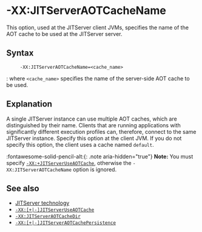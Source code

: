 <!--
* Copyright (c) 2017, 2022 IBM Corp. and others
*
* This program and the accompanying materials are made
* available under the terms of the Eclipse Public License 2.0
* which accompanies this distribution and is available at
* https://www.eclipse.org/legal/epl-2.0/ or the Apache
* License, Version 2.0 which accompanies this distribution and
* is available at https://www.apache.org/licenses/LICENSE-2.0.
*
* This Source Code may also be made available under the
* following Secondary Licenses when the conditions for such
* availability set forth in the Eclipse Public License, v. 2.0
* are satisfied: GNU General Public License, version 2 with
* the GNU Classpath Exception [1] and GNU General Public
* License, version 2 with the OpenJDK Assembly Exception [2].
*
* [1] https://www.gnu.org/software/classpath/license.html
* [2] http://openjdk.java.net/legal/assembly-exception.html
*
* SPDX-License-Identifier: EPL-2.0 OR Apache-2.0 OR GPL-2.0 WITH
* Classpath-exception-2.0 OR LicenseRef-GPL-2.0 WITH Assembly-exception
-->

# -XX:JITServerAOTCacheName

 This option, used at the JITServer client JVMs, specifies the name of the AOT cache to be used at the JITServer server.

## Syntax

         -XX:JITServerAOTCacheName=<cache_name>

:   where `<cache_name>` specifies the name of the server-side AOT cache to be used.

## Explanation

 A single JITServer instance can use multiple AOT caches, which are distinguished by their name.
 Clients that are running applications with significantly different execution profiles can, therefore, connect to the same JITServer instance.
 Specify this option at the client JVM. If you do not specify this option, the client uses a cache named `default`.

 :fontawesome-solid-pencil-alt:{: .note aria-hidden="true"} **Note:** You must specify [`-XX:+JITServerUseAOTCache`](xxjitserveruseaotcache.md), otherwise the `-XX:JITServerAOTCacheName` option is ignored.

## See also

 - [JITServer technology](jitserver.md)
 - [`-XX:[+|-]JITServerUseAOTCache`](xxjitserveruseaotcache.md)
 - [`-XX:JITServerAOTCacheDir`](xxjitserveraotcachedir.md)
 - [`-XX:[+|-]JITServerAOTCachePersistence`](xxjitserveraotcachepersistence.md)

<!-- ==== END OF TOPIC ==== xxjitserveraotcachename.md ==== -->
